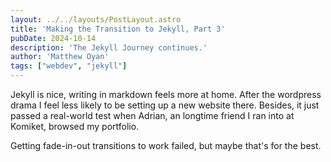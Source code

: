```yaml
---
layout: ../../layouts/PostLayout.astro
title: 'Making the Transition to Jekyll, Part 3'
pubDate: 2024-10-14
description: 'The Jekyll Journey continues.'
author: 'Matthew Oyan'
tags: ["webdev", "jekyll"]
---
```


Jekyll is nice, writing in markdown feels more at home. After the wordpress drama I feel less likely to be setting up a new website there. Besides, it just passed a real-world test when Adrian, an longtime friend I ran into at Komiket, browsed my portfolio.

Getting fade-in-out transitions to work failed, but maybe that's for the best.